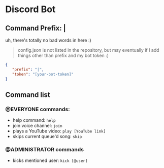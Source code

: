 # Discord Bot

## Command Prefix: |

uh, there's totally no bad words in here :)

 > config.json is not listed in the repository, but may eventually if I add things other than prefix and my bot token :)

 ```json
 {
    "prefix": "|",
    "token": "[your-bot-token]"
}
```

## Command list


### @EVERYONE commands:
* help command: `help`
* join voice channel: `join`
* plays a YouTube video: `play [YouTube link]`
* skips current queue'd song: `skip`

### @ADMINISTRATOR commands
* kicks mentioned user: `kick [@user]`